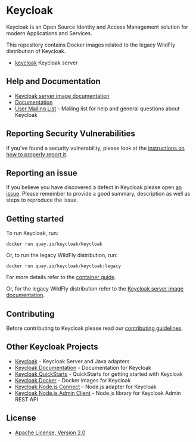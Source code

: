 # Keycloak

Keycloak is an Open Source Identity and Access Management solution for modern Applications and Services.

This repository contains Docker images related to the legacy WildFly distribution of Keycloak.

- [keycloak](https://hub.docker.com/r/jboss/keycloak) Keycloak server


## Help and Documentation

* [Keycloak server image documentation](server/README.md)
* [Documentation](https://www.keycloak.org/documentation.html)
* [User Mailing List](https://groups.google.com/d/forum/keycloak-user) - Mailing list for help and general questions about Keycloak


## Reporting Security Vulnerabilities

If you've found a security vulnerability, please look at the [instructions on how to properly report it](http://www.keycloak.org/security.html).


## Reporting an issue

If you believe you have discovered a defect in Keycloak please open [an issue](https://github.com/keycloak/keycloak-containers/issues).
Please remember to provide a good summary, description as well as steps to reproduce the issue.


## Getting started

To run Keycloak, run:

    docker run quay.io/keycloak/keycloak

Or, to run the legacy WildFly distribution, run:

    docker run quay.io/keycloak/keycloak:legacy

For more details refer to the [container guide](https://www.keycloak.org/server/containers).
    
Or, for the legacy WildFly distribution refer to the [Keycloak server image documentation](server/README.md).


## Contributing

Before contributing to Keycloak please read our [contributing guidelines](CONTRIBUTING.md).


## Other Keycloak Projects

* [Keycloak](https://github.com/keycloak/keycloak) - Keycloak Server and Java adapters
* [Keycloak Documentation](https://github.com/keycloak/keycloak-documentation) - Documentation for Keycloak
* [Keycloak QuickStarts](https://github.com/keycloak/keycloak-quickstarts) - QuickStarts for getting started with Keycloak
* [Keycloak Docker](https://github.com/jboss-dockerfiles/keycloak) - Docker images for Keycloak
* [Keycloak Node.js Connect](https://github.com/keycloak/keycloak-nodejs-connect) - Node.js adapter for Keycloak
* [Keycloak Node.js Admin Client](https://github.com/keycloak/keycloak-nodejs-admin-client) - Node.js library for Keycloak Admin REST API


## License

* [Apache License, Version 2.0](https://www.apache.org/licenses/LICENSE-2.0)
